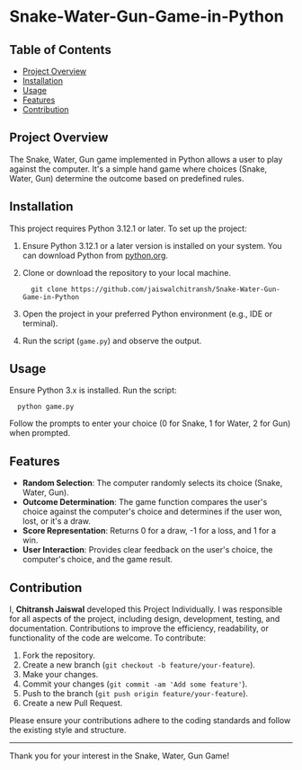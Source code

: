 # Snake-Water-Gun-Game-in-Python

## Table of Contents
- [Project Overview](#project-overview)
- [Installation](#installation)
- [Usage](#usage)
- [Features](#features)
- [Contribution](#contribution)


## Project Overview
The Snake, Water, Gun game implemented in Python allows a user to play against the computer. It's a simple hand game where choices (Snake, Water, Gun) determine the outcome based on predefined rules.


## Installation
This project requires Python 3.12.1 or later.
To set up the project:
1. Ensure Python 3.12.1 or a later version is installed on your system. You can download Python from [python.org](https://www.python.org/downloads/).
2. Clone or download the repository to your local machine.

         git clone https://github.com/jaiswalchitransh/Snake-Water-Gun-Game-in-Python

3. Open the project in your preferred Python environment (e.g., IDE or terminal).
4. Run the script (`game.py`) and observe the output.


## Usage
Ensure Python 3.x is installed. Run the script:

      python game.py
  
Follow the prompts to enter your choice (0 for Snake, 1 for Water, 2 for Gun) when prompted.


## Features
- **Random Selection**: The computer randomly selects its choice (Snake, Water, Gun).
- **Outcome Determination**: The game function compares the user's choice against the computer's choice and determines if the user won, lost, or it's a draw.
- **Score Representation**: Returns 0 for a draw, -1 for a loss, and 1 for a win.
- **User Interaction**: Provides clear feedback on the user's choice, the computer's choice, and the game result.


## Contribution
I, **Chitransh Jaiswal** developed this Project Individually. I was responsible for all aspects of the project, including design, development, testing, and documentation.
Contributions to improve the efficiency, readability, or functionality of the code are welcome. To contribute:
1. Fork the repository.
2. Create a new branch (`git checkout -b feature/your-feature`).
3. Make your changes.
4. Commit your changes (`git commit -am 'Add some feature'`).
5. Push to the branch (`git push origin feature/your-feature`).
6. Create a new Pull Request.

Please ensure your contributions adhere to the coding standards and follow the existing style and structure.

---

Thank you for your interest in the Snake, Water, Gun Game!
